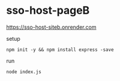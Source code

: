 # sso-host-pageB
https://sso-host-siteb.onrender.com   

setup
```
npm init -y && npm install express -save
```
run
```
node index.js
```
